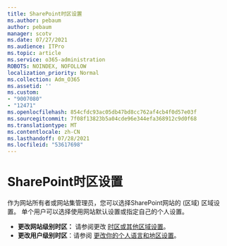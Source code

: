 ```yaml
---
title: SharePoint时区设置
ms.author: pebaum
author: pebaum
manager: scotv
ms.date: 07/27/2021
ms.audience: ITPro
ms.topic: article
ms.service: o365-administration
ROBOTS: NOINDEX, NOFOLLOW
localization_priority: Normal
ms.collection: Adm_O365
ms.assetid: ''
ms.custom:
- "9007080"
- "12471"
ms.openlocfilehash: 854cfdc93ac05db47bd8cc762af4cb4f0d57e03f
ms.sourcegitcommit: 7f08f13823b5a04cde96e344efa368912c9d0f68
ms.translationtype: MT
ms.contentlocale: zh-CN
ms.lasthandoff: 07/28/2021
ms.locfileid: "53617698"
---
```

# <a name="sharepoint-time-zone-settings"></a>SharePoint时区设置

作为网站所有者或网站集管理员，您可以选择SharePoint网站的 (区域) 区域设置。 单个用户可以选择使用网站默认设置或指定自己的个人设置。 

- **更改网站级别时区：** 请参阅更改 [时区或其他区域设置](https://support.microsoft.com/office/change-regional-settings-for-a-site-e9e189c7-16e3-45d3-a090-770be6e83c1a)。 
- **更改用户级别时区**：请参阅 [更改你的个人语言和地区设置](https://support.microsoft.com/office/change-your-personal-language-and-region-settings-caa1fccc-bcdb-42f3-9e5b-45957647ffd7)。 

